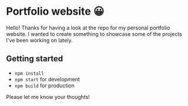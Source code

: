 # Portfolio website 😀

Hello! Thanks for having a look at the repo for my personal portfolio website. I wanted to create something to showcase some of the projects I've been working on lately.

## Getting started
- `npm install`
- `npm start` for development
- `npm build` for production

Please let me know your thoughts!
